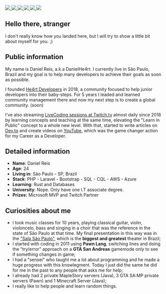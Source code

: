 <div>
    <a target='_blank' href="https://twitch.tv/danielhe4rt">
        <img src="https://img.shields.io/badge/Twitch-9146FF?style=for-the-badge&logo=twitch&logoColor=white">
    </a>
    <a target='_blank' href="https://twitter.com/danielhe4rt">
        <img src="https://img.shields.io/badge/Twitter-1DA1F2?style=for-the-badge&logo=twitter&logoColor=white">
    </a>
    <a target='_blank' href="https://instagram.com/danielhe4rt">
        <img src="https://img.shields.io/badge/Instagram-E4405F?style=for-the-badge&logo=instagram&logoColor=white">
    </a>
    <a target='_blank' href="https://linkedin.com/in/danielheart">
        <img src="https://img.shields.io/badge/LinkedIn-0077B5?style=for-the-badge&logo=linkedin&logoColor=white">
    </a>
    <a target='_blank' href="https://dev.to/danielhe4rt">
        <img src="https://img.shields.io/badge/dev.to-0A0A0A?style=for-the-badge&logo=dev.to&logoColor=white">
    </a>
    <a target='_blank' href="https://youtube.com/danielhe4rt">
        <img src="https://img.shields.io/badge/YouTube-FF0000?style=for-the-badge&logo=youtube&logoColor=white">
    </a>
</div>

## Hello there, stranger

I don't really know how you landed here, but I will try to show a little bit about myself for you. ;)

## Public information

My name is Daniel Reis, a.k.a DanielHe4rt. I currently live in São Paulo, Brazil and my goal is to help many developers to achieve their goals as soon as possible.

I founded [He4rt Developers](https://github.com/he4rt) in 2018, a community focused to help junior developers into their baby-steps. For 5 years I leaded and learned community management there and now my next step is to create a global community. (soon)

I've also streaming [LiveCoding sessions at Twitch.tv](https://twitch.tv/danielhe4rt) almost daily since 2018 by learning concepts and teaching at the same time, elevating the "Learn in Public" concept to a whole new level. With that, started to write articles on [Dev.to](https://dev.to/danielhe4rt) and create videos on [YouTube](https://youtube.com/danielhe4rt), which was the  game changer action for my Career as a Developer. 

## Detailed information

* **Name**: Daniel Reis
* **Age**: 24
* **Living in**: São Paulo - SP, Brazil
* **Stack**: PHP - Laravel - Bootstrap - SQL - CQL - AWS - Azure
* **Learning**: Rust and Databases
* **University**: Nope. Only have one I.T associate degree.
* **Prizes:** Microsoft MVP and Twitch Partner

## Curiosities about me

* I took music classes for 10 years, playing classical guitar, violin, violoncelo, bass and singing in a choir that was the reference in the state of São Paulo at that time. My final presentation in this way was in the ["Sala São Paulo"](https://en.wikipedia.org/wiki/Sala_S%C3%A3o_Paulo), which is the **biggest and greatest** theater in Brazil;
* I started with coding in 2011 using **Pawn Lang**, switching lines and doing the "try/error" approach on a **GTA San Andreas** gamemode only to see if something changes in game;
* I had a "sensei" who taught me a lot about programming and he made a huge progress with this knowlegment. Today I just did the same he did for me in the past to any people that asks me for help;
* I already had 2 private MapleStory servers (Java), 3 GTA SA:MP  private servers (Pawn) and 1 Minecraft Server (Java);
* I really like to help people and learn random things.
